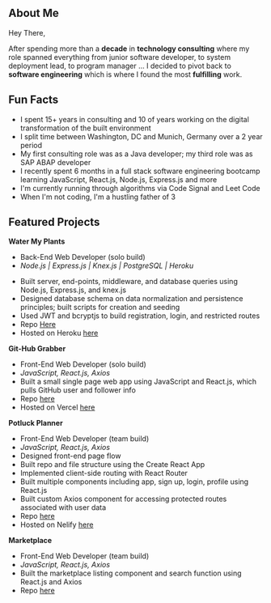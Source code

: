 ## About Me

Hey There,

After spending more than a **decade** in **technology consulting** where my role spanned everything from junior software developer, to system deployment lead, to program manager ... I decided to pivot back to **software engineering** which is where I found the most **fulfilling** work.  

## Fun Facts
- I spent 15+ years in consulting and 10 of years working on the digital transformation of the built environment
- I split time between Washington, DC and Munich, Germany over a 2 year period
- My first consulting role was as a Java developer; my third role was as SAP ABAP developer
- I recently spent 6 months in a full stack software engineering bootcamp learning JavaScript, React.js, Node.js, Express.js and more
- I'm currently running through algorithms via Code Signal and Leet Code
- When I'm not coding, I'm a hustling father of 3 

## Featured Projects
**Water My Plants**
- Back-End Web Developer (solo build)
- *Node.js | Express.js | Knex.js | PostgreSQL | Heroku*
<!-- - Built the backend server and database for a Water My Plants reminder web app -->
- Built server, end-points, middleware, and database queries using Node.js, Express.js, and knex.js
- Designed database schema on data normalization and persistence principles; built scripts for creation and seeding
- Used JWT and bcryptjs to build registration, login, and restricted routes
- Repo [Here](https://github.com/bld-wk-water-my-plants/back-end)
- Hosted on Heroku [here](https://water-my-plants-build-week.herokuapp.com/)

**Git-Hub Grabber**
- Front-End Web Developer (solo build)
- *JavaScript, React.js, Axios*
- Built a small single page web app using JavaScript and React.js, which pulls GitHub user and follower info
- Repo [here](https://github.com/ST1414/web-module-project-lifecycle)
- Hosted on Vercel [here](https://git-hub-grabber.vercel.app)

**Potluck Planner**
- Front-End Web Developer (team build)
- *JavaScript, React.js, Axios*
- Designed front-end page flow
- Built repo and file structure using the Create React App
- Implemented client-side routing with React Router
- Built multiple components including app, sign up, login, profile using React.js
- Built custom Axios component for accessing protected routes associated with user data
- Repo [here](https://github.com/bwpotluckplanner3/frontend)
- Hosted on Nelify [here](https://potluck3.netlify.app/)

**Marketplace**
- Front-End Web Developer (team build)
- *JavaScript, React.js, Axios*
- Built the marketplace listing component and search function using React.js and Axios
- Repo [here](https://github.com/Build-Week-ft-african-marketplace-3/front-end)


<!--
**ST1414/ST1414** is a ✨ _special_ ✨ repository because its `README.md` (this file) appears on your GitHub profile.

Here are some ideas to get you started:

- 🔭 I’m currently working on ...
- 🌱 I’m currently learning ...
- 👯 I’m looking to collaborate on ...
- 🤔 I’m looking for help with ...
- 💬 Ask me about ...
- 📫 How to reach me: ...
- 😄 Pronouns: ...
- ⚡ Fun fact: ...
-->
